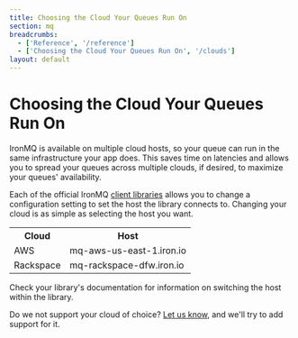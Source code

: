 ```yaml
---
title: Choosing the Cloud Your Queues Run On
section: mq
breadcrumbs:
  - ['Reference', '/reference']
  - ['Choosing the Cloud Your Queues Run On', '/clouds']
layout: default
---
```


# Choosing the Cloud Your Queues Run On

IronMQ is available on multiple cloud hosts, so your queue can run in the same infrastructure your app does. This saves time on latencies and allows you to spread your queues across multiple clouds, if desired, to maximize your queues' availability.

Each of the official IronMQ [client libraries](/mq/code/libraries) allows you to change a configuration setting to set the host the library connects to. Changing your cloud is as simple as selecting the host you want.

<table class="reference">
<tr><th>Cloud</th><th>Host</th></tr>
<tr><td>AWS</td><td>mq-aws-us-east-1.iron.io</td></tr>
<tr><td>Rackspace</td><td>mq-rackspace-dfw.iron.io</td></tr>
</table>

Check your library's documentation for information on switching the host within the library.

Do we not support your cloud of choice? [Let us know](http://support.iron.io/customer/portal/emails/new), and we'll try to add support for it.
